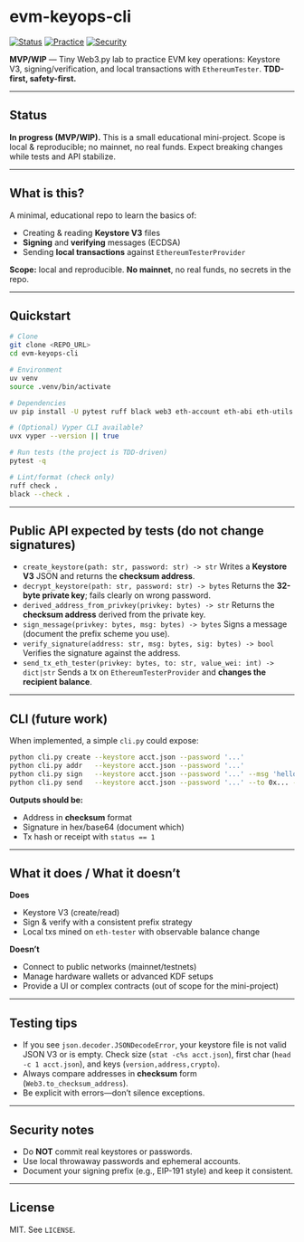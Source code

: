 # evm-keyops-cli

[![Status](https://img.shields.io/badge/status-in--progress-orange)](#)
[![Practice](https://img.shields.io/badge/practice-TDD-blue)](#)
[![Security](https://img.shields.io/badge/focus-security-critical)](#)

**MVP/WIP** — Tiny Web3.py lab to practice EVM key operations: Keystore V3, signing/verification, and local transactions with `EthereumTester`. **TDD-first, safety-first.**

---

## Status

**In progress (MVP/WIP).**
This is a small educational mini-project. Scope is local & reproducible; no mainnet, no real funds. Expect breaking changes while tests and API stabilize.

---

## What is this?

A minimal, educational repo to learn the basics of:

* Creating & reading **Keystore V3** files
* **Signing** and **verifying** messages (ECDSA)
* Sending **local transactions** against `EthereumTesterProvider`

**Scope:** local and reproducible. **No mainnet**, no real funds, no secrets in the repo.

---

## Quickstart

```bash
# Clone
git clone <REPO_URL>
cd evm-keyops-cli

# Environment
uv venv
source .venv/bin/activate

# Dependencies
uv pip install -U pytest ruff black web3 eth-account eth-abi eth-utils eth-tester

# (Optional) Vyper CLI available?
uvx vyper --version || true

# Run tests (the project is TDD-driven)
pytest -q

# Lint/format (check only)
ruff check .
black --check .
```

---

## Public API expected by tests (do not change signatures)

* `create_keystore(path: str, password: str) -> str`
  Writes a **Keystore V3** JSON and returns the **checksum address**.
* `decrypt_keystore(path: str, password: str) -> bytes`
  Returns the **32-byte private key**; fails clearly on wrong password.
* `derived_address_from_privkey(privkey: bytes) -> str`
  Returns the **checksum address** derived from the private key.
* `sign_message(privkey: bytes, msg: bytes) -> bytes`
  Signs a message (document the prefix scheme you use).
* `verify_signature(address: str, msg: bytes, sig: bytes) -> bool`
  Verifies the signature against the address.
* `send_tx_eth_tester(privkey: bytes, to: str, value_wei: int) -> dict|str`
  Sends a tx on `EthereumTesterProvider` and **changes the recipient balance**.

---

## CLI (future work)

When implemented, a simple `cli.py` could expose:

```bash
python cli.py create --keystore acct.json --password '...'
python cli.py addr   --keystore acct.json --password '...'
python cli.py sign   --keystore acct.json --password '...' --msg 'hello'
python cli.py send   --keystore acct.json --password '...' --to 0x... --value-wei 1000000000
```

**Outputs should be:**

* Address in **checksum** format
* Signature in hex/base64 (document which)
* Tx hash or receipt with `status == 1`

---

## What it does / What it doesn’t

**Does**

* Keystore V3 (create/read)
* Sign & verify with a consistent prefix strategy
* Local txs mined on `eth-tester` with observable balance change

**Doesn’t**

* Connect to public networks (mainnet/testnets)
* Manage hardware wallets or advanced KDF setups
* Provide a UI or complex contracts (out of scope for the mini-project)

---

## Testing tips

* If you see `json.decoder.JSONDecodeError`, your keystore file is not valid JSON V3 or is empty.
  Check size (`stat -c%s acct.json`), first char (`head -c 1 acct.json`), and keys (`version,address,crypto`).
* Always compare addresses in **checksum** form (`Web3.to_checksum_address`).
* Be explicit with errors—don’t silence exceptions.

---

## Security notes

* Do **NOT** commit real keystores or passwords.
* Use local throwaway passwords and ephemeral accounts.
* Document your signing prefix (e.g., EIP-191 style) and keep it consistent.

---

## License

MIT. See `LICENSE`.
